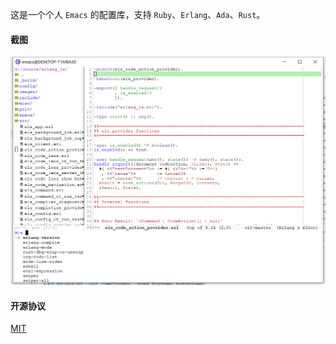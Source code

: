 这是一个个人 `Emacs` 的配置库，支持 `Ruby`、`Erlang`、`Ada`、`Rust`。

#### 截图
![](https://github.com/xiashuangxi/.emacs.d/blob/master/images/screenshot.png)

#### 开源协议
[MIT](https://github.com/xiashuangxi/.emacs.d/blob/master/LICENSE-MIT)